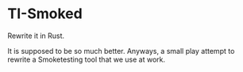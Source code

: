 # TI-Smoked

Rewrite it in Rust.

It is supposed to be so much better.
Anyways, a small play attempt to rewrite a Smoketesting tool that we use at work.


